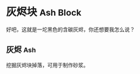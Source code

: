 # 灰烬块 <small> Ash Block </small>
好吧，这就是一坨黑色的含碳灰烬，你还想要我怎么说？

## 灰烬 <small> Ash </small>
挖掘灰烬块掉落，可用于制作砂浆。
